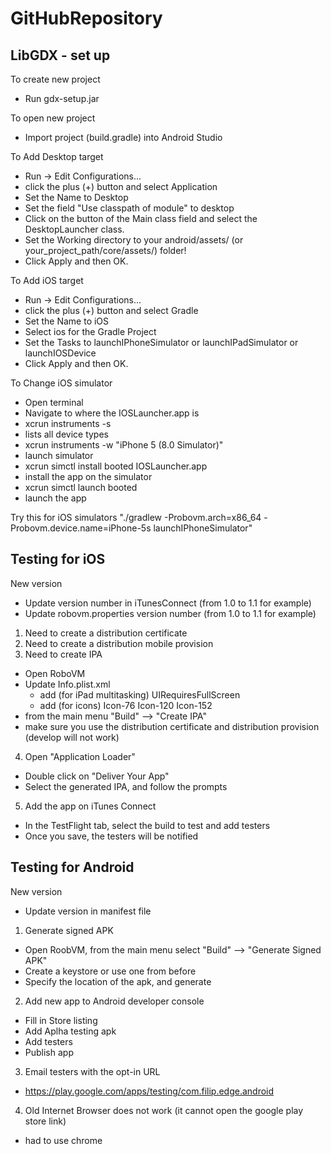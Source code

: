 # GitHubRepository

LibGDX - set up
--------------------------

To create new project
- Run gdx-setup.jar


To open new project
- Import project (build.gradle) into Android Studio

To Add Desktop target
- Run -> Edit Configurations...
- click the plus (+) button and select Application
- Set the Name to Desktop
- Set the field "Use classpath of module" to desktop
- Click on the button of the Main class field and select the DesktopLauncher class. 
- Set the Working directory to your android/assets/ (or your_project_path/core/assets/) folder! 
- Click Apply and then OK.

To Add iOS target
- Run -> Edit Configurations...
- click the plus (+) button and select Gradle
- Set the Name to iOS
- Select ios for the Gradle Project
- Set the Tasks to launchIPhoneSimulator or launchIPadSimulator or launchIOSDevice
- Click Apply and then OK.

To Change iOS simulator
- Open terminal
- Navigate to where the IOSLauncher.app is
- xcrun instruments -s
- lists all device types
- xcrun instruments -w "iPhone 5 (8.0 Simulator)"
- launch simulator
- xcrun simctl install booted IOSLauncher.app 
- install the app on the simulator
- xcrun simctl launch booted <app identifier or bundle id>
- launch the app

Try this for iOS simulators
"./gradlew -Probovm.arch=x86_64 -Probovm.device.name=iPhone-5s launchIPhoneSimulator"


Testing for iOS
--------------------------
New version
- Update version number in iTunesConnect (from 1.0 to 1.1 for example)
- Update robovm.properties version number (from 1.0 to 1.1 for example) 

1. Need to create a distribution certificate
2. Need to create a distribution mobile provision
3. Need to create IPA
- Open RoboVM
- Update Info.plist.xml
  - add (for iPad multitasking)
        <key>UIRequiresFullScreen</key>
        <true/>
  - add (for icons)
        <string>Icon-76</string>
        <string>Icon-120</string>
        <string>Icon-152</string>
- from the main menu "Build" --> "Create IPA"
- make sure you use the distribution certificate and distribution provision (develop will not work)
4. Open "Application Loader"
- Double click on "Deliver Your App"
- Select the generated IPA, and follow the prompts
5. Add the app on iTunes Connect
- In the TestFlight tab, select the build to test and add testers
- Once you save, the testers will be notified



Testing for Android
--------------------------
New version
- Update version in manifest file

1. Generate signed APK
- Open RoobVM, from the main menu select "Build" --> "Generate Signed APK"
- Create a keystore or use one from before
- Specify the location of the apk, and generate
2. Add new app to Android developer console
- Fill in Store listing
- Add Aplha testing apk
- Add testers
- Publish app
3. Email testers with the opt-in URL
- https://play.google.com/apps/testing/com.filip.edge.android
4. Old Internet Browser does not work (it cannot open the google play store link)
- had to use chrome



